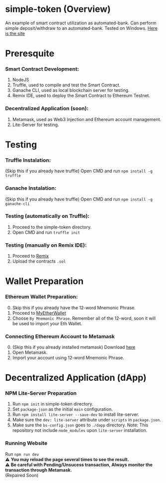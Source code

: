 # **simple-token (Overview)**
An example of smart contract utilization as automated-bank. Can perform simple deposit/withdraw to an automated-bank.
Tested on Windows.
[Here is the site](https://ekasulistyawan.github.io/simple-token/dapp/)

# **Preresquite**
### Smart Contract Development:
1. NodeJS
2. Truffle, used to compile and test the Smart Contract.
3. Ganache CLI, used as local blockchain server for testing. 
4. Remix IDE, used to deploy the Smart Contract to Ethereum Testnet.
### Decentralized Application (soon):
1. Metamask, used as Web3 Injection and Ethereum account management.
2. Lite-Server for testing.

# Testing
### Truffle Instalation:
(Skip this if you already have truffle) Open CMD and run `npm install -g truffle`
### Ganache Instalation:
(Skip this if you already have truffle) Open CMD and run `npm install -g ganache-cli`
### Testing (automatically on Truffle):
1. Proceed to the simple-token directory.
2. Open CMD and run `truffle init`
### Testing (manually on Remix IDE):
1. Proceed to [Remix](https://remix.ethereum.org/)
2. Upload the contracts `.sol`

# Wallet Preparation
### Ethereum Wallet Preparation:
0. Skip this if you already have the 12-word Mnemonic Phrase.
1. Proceed to [MyEtherWallet](https://www.myetherwallet.com/create-wallet)
2. Choose `By Mnemonic Phrase`. Remember all of the 12-word, soon it will be used to import your Eth Wallet.
### Connecting Ethereum Account to Metamask
0. (Skip this if you already installed metamask) Download [here](https://metamask.io/download.html)
1. Open Metamask.
2. Import your account using 12-word Mnemonic Phrase.

# Decentralized Application (dApp)
### NPM Lite-Server Preparation
1. Run `npm init` in simple-token directory.
2. Set `package-json` as the initial `main` configuration.
3. Run `npm install lite-server --save-dev` to install lite-server.
4. Make sure the `dev: lite-server` attribute under `scripts` in `package.json`.
5. Make sure the `bs-config.json` goes to `./dapp` directory.
Note: This repository not include `node_modules` upon `lite-server` installation.
### Running Website
Run `npm run dev` <br>
:warning: **You may reload the page several times to see the result.** <br> 
:warning: **Be careful with Pending/Unsucess transaction, Always monitor the transaction through Metamask.** <br>
(Repaired Soon)
